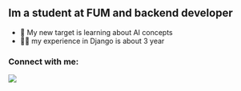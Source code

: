 ## Im a student at FUM and backend developer
- 🎯 My new target is learning about AI concepts
- 👨‍💻 my experience in Django is about 3 year


### Connect with me:
[<a href="mailto:arghaei1380@gmail.com"><img src="https://img.shields.io/badge/Gmail-D14836?style=for-the-badge&logo=gmail&logoColor=white"/></a>](https://img.shields.io/badge/Gmail-D14836?style=for-the-badge&logo=gmail&logoColor=white)
